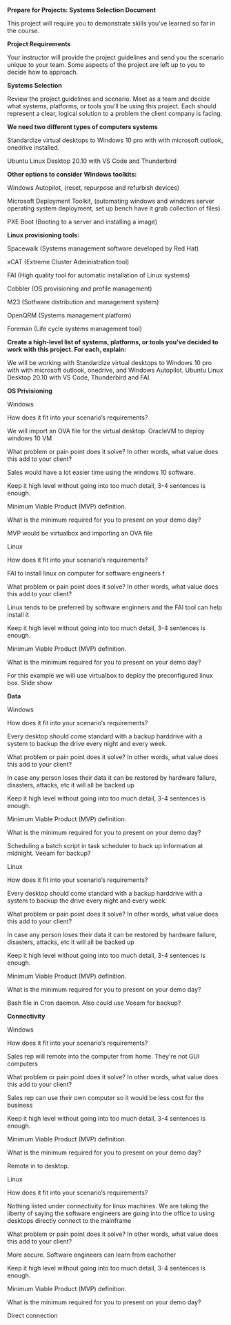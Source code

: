 <b>Prepare for Projects: Systems Selection Document</b>
<p>This project will require you to demonstrate skills you’ve learned so far in the course.</p>

<b>Project Requirements</b>
<p>Your instructor will provide the project guidelines and send you the scenario unique to your team. Some aspects of the project are left up to you to decide how to approach.</p>

<b>Systems Selection</b>
<p>Review the project guidelines and scenario. Meet as a team and decide what systems, platforms, or tools you’ll be using this project. Each should represent a clear, logical solution to a problem the client company is facing.</p>

<b>We need two different types of computers systems</b>

<p>Standardize virtual desktops to Windows 10 pro with with microsoft outlook, onedrive installed. </p>

<p>Ubuntu Linux Desktop 20.10 with VS Code and Thunderbird</p>

<b>Other options to consider</b>
<b>Windows toolkits:</b> 
<p>Windows Autopilot, (reset, repurpose and refurbish devices)</p>
<p>Microsoft Deployment Toolkit, (automating windows and windows server operating system deployment, set up bench have it grab collection of files)</p>
<p>PXE Boot (Booting to a server and installing a image)</p>

<b>Linux provisioning tools:</b> 
<p>Spacewalk (Systems management software developed by Red Hat)</p>
<p>xCAT  (Extreme Cluster Administration tool)</p>
<p>FAI (High quality tool for automatic installation of Linux systems)</p>
<p>Cobbler (OS provisioning and profile management)</p>
<p>M23 (Sotfware distribution and management system)</p>
<p>OpenQRM (Systems management platform)</p>
<p>Foreman (Life cycle systems management tool)</p>





<b>Create a high-level list of systems, platforms, or tools you’ve decided to work with this project. For each, explain:</b>
<p> We will be working with Standardize virtual desktops to Windows 10 pro with with microsoft outlook, onedrive, and Windows Autopilot. Ubuntu Linux Desktop 20.10 with VS Code, Thunderbird and FAI. </p>
 
<b>OS Privisioning</b>
<p>Windows</p>
<p>How does it fit into your scenario’s requirements?</p>
<p>We will import an OVA file for the virtual desktop. OracleVM to deploy windows 10 VM</p>
<p>What problem or pain point does it solve? In other words, what value does this add to your client?</p>
<p>Sales would have a lot easier time using the windows 10 software.<p>
<p>Keep it high level without going into too much detail, 3-4 sentences is enough.</p>
<p><p>
<p>Minimum Viable Product (MVP) definition.</p>
<p><p>
<p>What is the minimum required for you to present on your demo day?</p>
<p>MVP would be virtualbox and importing an OVA file<p>

<p>Linux</p>
<p>How does it fit into your scenario’s requirements?</p>
<p>FAI to install linux on computer for software engineers f</p>
<p>What problem or pain point does it solve? In other words, what value does this add to your client?</p>
<p>Linux tends to be preferred by software enginners and the FAI tool can help install it<p>
<p>Keep it high level without going into too much detail, 3-4 sentences is enough.</p>
<p><p>
<p>Minimum Viable Product (MVP) definition.</p>
<p><p>
<p>What is the minimum required for you to present on your demo day?</p>
<p>For this example we will use virtualbox to deploy the preconfigured linux box. Slide show<p>
 
<b>Data</b>
<p>Windows</p>
<p>How does it fit into your scenario’s requirements?</p>
<p>Every desktop should come standard with a backup harddrive with a system to backup the drive every night and every week.
</p>
<p>What problem or pain point does it solve? In other words, what value does this add to your client?</p>
<p>In case any person loses their data it can be restored by hardware failure, disasters, attacks, etc it will all be backed up<p>
<p>Keep it high level without going into too much detail, 3-4 sentences is enough.</p>
<p><p>
<p>Minimum Viable Product (MVP) definition.</p>
<p><p>
<p>What is the minimum required for you to present on your demo day?</p>
<p>Scheduling a batch script in task scheduler to back up information at midnight. Veeam for backup?<p>

 <p>Linux</p>
<p>How does it fit into your scenario’s requirements?</p>
<p>Every desktop should come standard with a backup harddrive with a system to backup the drive every night and every week.
</p>
<p>What problem or pain point does it solve? In other words, what value does this add to your client?</p>
<p>In case any person loses their data it can be restored by hardware failure, disasters, attacks, etc it will all be backed up<p>
<p>Keep it high level without going into too much detail, 3-4 sentences is enough.</p>
<p><p>
<p>Minimum Viable Product (MVP) definition.</p>
<p><p>
<p>What is the minimum required for you to present on your demo day?</p>
<p>Bash file in Cron daemon. Also could use Veeam for backup?<p>
 
 <b>Connectivity</b>
<p>Windows</p>
<p>How does it fit into your scenario’s requirements?</p>
<p>Sales rep will remote into the computer from home. They're not GUI computers</p>
<p>What problem or pain point does it solve? In other words, what value does this add to your client?</p>
<p>Sales rep can use their own computer so it would be less cost for the business<p>
<p>Keep it high level without going into too much detail, 3-4 sentences is enough.</p>
<p><p>
<p>Minimum Viable Product (MVP) definition.</p>
<p><p>
<p>What is the minimum required for you to present on your demo day?</p>
<p>Remote in to desktop. <p>

<p>Linux</p>
<p>How does it fit into your scenario’s requirements?</p>
<p>Nothing listed under connectivity for linux machines. We are taking the liberty of saying the software engineers are going into the office to using desktops directly connect to the mainframe</p>
<p>What problem or pain point does it solve? In other words, what value does this add to your client?</p>
<p>More secure. Software engineers can learn from eachother<p>
<p>Keep it high level without going into too much detail, 3-4 sentences is enough.</p>
<p><p>
<p>Minimum Viable Product (MVP) definition.</p>
<p><p>
<p>What is the minimum required for you to present on your demo day?</p>
<p>Direct connection<p>
